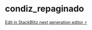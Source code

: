 # condiz_repaginado

[Edit in StackBlitz next generation editor ⚡️](https://stackblitz.com/~/github.com/flavio-fontanesi/condiz_repaginado)